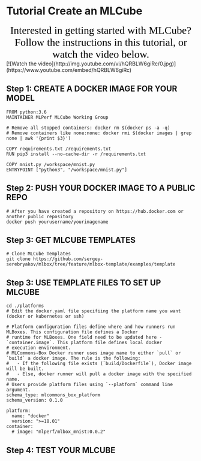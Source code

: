 # Tutorial Create an MLCube 
<div style="text-align:center"><span style="color:black; font-family:Georgia; font-size:2em;">Interested in getting started with MLCube? Follow the instructions in this tutorial, or watch the video below.</span></div>
[![Watch the video](http://img.youtube.com/vi/hQRBLW6giRc/0.jpg)](https://www.youtube.com/embed/hQRBLW6giRc)

## Step 1: CREATE A DOCKER IMAGE FOR YOUR MODEL 
``` 
FROM python:3.6
MAINTAINER MLPerf MLCube Working Group

# Remove all stopped containers: docker rm $(docker ps -a -q)
# Remove containers like none:none: docker rmi $(docker images | grep none | awk '{print $3}')

COPY requirements.txt /requirements.txt
RUN pip3 install --no-cache-dir -r /requirements.txt

COPY mnist.py /workspace/mnist.py
ENTRYPOINT ["python3", "/workspace/mnist.py"]
```
## Step 2: PUSH YOUR DOCKER IMAGE TO A PUBLIC REPO 
```
# After you have created a repository on https://hub.docker.com or another public repository 
docker push yourusername/yourimagename 
```
## Step 3: GET MLCUBE TEMPLATES
```  
# Clone MLCube Templates
git clone https://github.com/sergey-serebryakov/mlbox/tree/feature/mlbox-template/examples/template 
```
## Step 3: USE TEMPLATE FILES TO SET UP MLCUBE
```
cd ./platforms
# Edit the docker.yaml file specifiing the platform name you want (docker or kubernetes or ssh)
```  
```
# Platform configuration files define where and how runners run MLBoxes. This configuration file defines a Docker
# runtime for MLBoxes. One field need to be updated here - `container.image`. This platform file defines local docker
# execution environment.
# MLCommons-Box Docker runner uses image name to either `pull` or `build` a docker image. The rule is the following:
#   - If the following file exists (`build/Dockerfile`), Docker image will be built.
#   - Else, docker runner will pull a docker image with the specified name.
# Users provide platform files using `--platform` command line argument.
schema_type: mlcommons_box_platform
schema_version: 0.1.0

platform:
  name: "docker"
  version: ">=18.01"
container:
  # image: "mlperf/mlbox_mnist:0.0.2"
```
## Step 4: TEST YOUR MLCUBE
